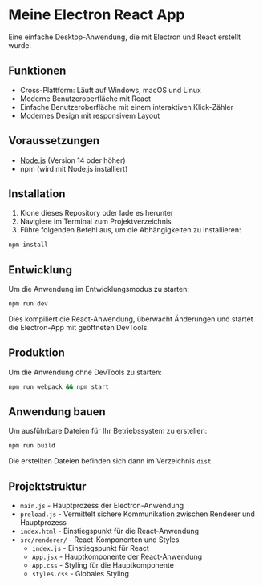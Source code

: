 # Meine Electron React App

Eine einfache Desktop-Anwendung, die mit Electron und React erstellt wurde.

## Funktionen

- Cross-Plattform: Läuft auf Windows, macOS und Linux
- Moderne Benutzeroberfläche mit React
- Einfache Benutzeroberfläche mit einem interaktiven Klick-Zähler
- Modernes Design mit responsivem Layout

## Voraussetzungen

- [Node.js](https://nodejs.org/) (Version 14 oder höher)
- npm (wird mit Node.js installiert)

## Installation

1. Klone dieses Repository oder lade es herunter
2. Navigiere im Terminal zum Projektverzeichnis
3. Führe folgenden Befehl aus, um die Abhängigkeiten zu installieren:

```bash
npm install
```

## Entwicklung

Um die Anwendung im Entwicklungsmodus zu starten:

```bash
npm run dev
```

Dies kompiliert die React-Anwendung, überwacht Änderungen und startet die Electron-App mit geöffneten DevTools.

## Produktion

Um die Anwendung ohne DevTools zu starten:

```bash
npm run webpack && npm start
```

## Anwendung bauen

Um ausführbare Dateien für Ihr Betriebssystem zu erstellen:

```bash
npm run build
```

Die erstellten Dateien befinden sich dann im Verzeichnis `dist`.

## Projektstruktur

- `main.js` - Hauptprozess der Electron-Anwendung
- `preload.js` - Vermittelt sichere Kommunikation zwischen Renderer und Hauptprozess
- `index.html` - Einstiegspunkt für die React-Anwendung
- `src/renderer/` - React-Komponenten und Styles
  - `index.js` - Einstiegspunkt für React
  - `App.jsx` - Hauptkomponente der React-Anwendung
  - `App.css` - Styling für die Hauptkomponente
  - `styles.css` - Globales Styling 